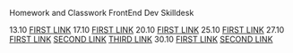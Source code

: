 Homework and Classwork FrontEnd Dev Skilldesk

13.10 [FIRST LINK](https://derenng.github.io/Skilldesk-FE-Homework/HM/13.10/index.html)
17.10 [FIRST LINK](https://derenng.github.io/Skilldesk-FE-Homework/HM/17.10/index.html)
20.10 [FIRST LINK](https://derenng.github.io/Skilldesk-FE-Homework/HM/20.10/index.html)
25.10 [FIRST LINK](https://derenng.github.io/Skilldesk-FE-Homework/HM/25.10/index.html)
27.10 [FIRST LINK](https://derenng.github.io/Skilldesk-FE-Homework/HM/27.10/index.html) [SECOND LINK](https://derenng.github.io/Skilldesk-FE-Homework/HM/27.10/index2.html) [THIRD LINK](https://derenng.github.io/Skilldesk-FE-Homework/HM/27.10/index3.html)
30.10 [FIRST LINK](https://derenng.github.io/Skilldesk-FE-Homework/HM/30.10/index.html) [SECOND LINK](https://derenng.github.io/Skilldesk-FE-Homework/HM/30.10/index2.html)
